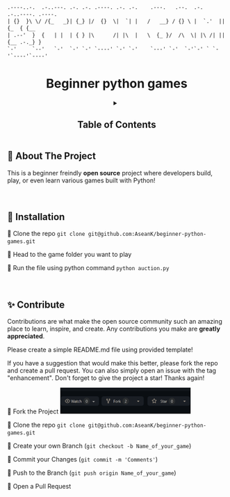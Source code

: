 ```
.----..-.  .-..---. .-. .-. .----. .-. .-.    .---.   .--.  .-.   .-..----. .----.
| {}  }\ \/ /{_   _}| {_} |/  {}  \|  `| |   /   __} / {} \ |  `.'  || {_  { {__  
| .--'  }  {   | |  | { } |\      /| |\  |   \  {_ }/  /\  \| |\ /| || {__ .-._} }
`-'     `--'   `-'  `-' `-' `----' `-' `-'    `---' `-'  `-'`-' ` `-'`----'`----' 
```

<h1 align="center">Beginner python games</h1>

<!-- Table of Contents -->
<!-- Please update when you're contributing -->
<div align="center">
<details>
    <summary><h2>Table of Contents</h2></summary>
  <ol>
    <li><a href="/auction">Auction</a></li>
    <li><a href="/black_jack">BlackJack</a></li>
    <li><a href="/board_filling_game">Board filling game</a></li>
    <li><a href="/calculator">Calculator</a></li>
    <li><a href="/encoding">Encoding</a></li>
    <li><a href="/hangman">Hang Man</a></li>
    <li><a href="/rock_paper_scissors">Rock Paper Scissor</a></li>
    <li><a href="/guess_the_number">Guess the number</a></li>
    <li><a href="/tic_tac_toe">Tic-Tac-Toe</a></li>
    <!-- <li><a href="/Name of your folder">Name of your game</a></li> -->
  </ol>
</details>
</div>

## :eyes: About The Project
This is a beginner freindly **open source** project where developers build, play, or even learn various games built with Python!
<br /><br /><br />


## :mushroom: Installation

:rice_ball: Clone the repo `git clone git@github.com:AseanK/beginner-python-games.git`

:rice_ball: Head to the game folder you want to play

:rice_ball: Run the file using python command `python auction.py`
<br /><br /><br />



## :sparkles: Contribute

Contributions are what make the open source community such an amazing place to learn, inspire, and create. Any contributions you make are **greatly appreciated**.

Please create a simple README.md file using provided template!

If you have a suggestion that would make this better, please fork the repo and create a pull request. You can also simply open an issue with the tag "enhancement".
Don't forget to give the project a star! Thanks again!

:rice_ball: Fork the Project
    <img src="/images/fork.png" width="300" height="60">
    
:rice_ball: Clone the repo `git clone git@github.com:AseanK/beginner-python-games.git`

:rice_ball: Create your own Branch (`git checkout -b Name_of_your_game`)

:rice_ball: Commit your Changes (`git commit -m 'Comments'`)

:rice_ball: Push to the Branch (`git push origin Name_of_your_game`)

:rice_ball: Open a Pull Request


